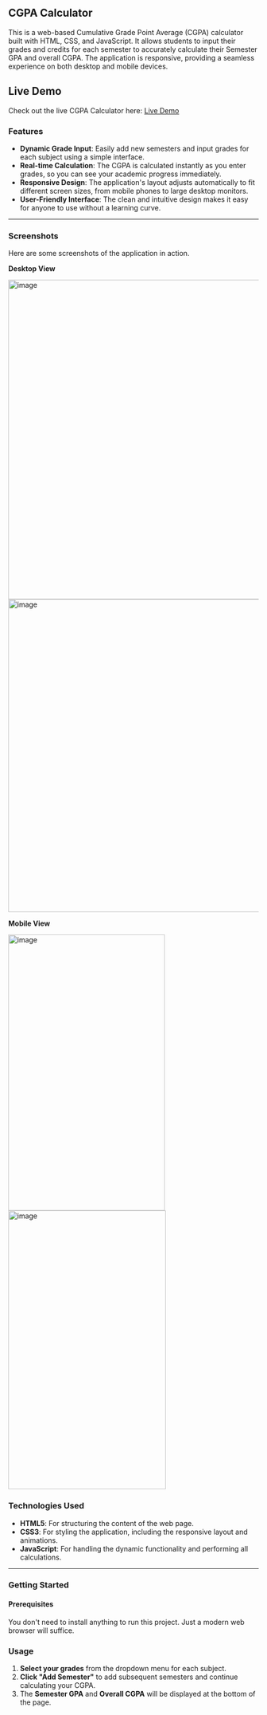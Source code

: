## CGPA Calculator

This is a web-based Cumulative Grade Point Average (CGPA) calculator built with HTML, CSS, and JavaScript. It allows students to input their grades and credits for each semester to accurately calculate their Semester GPA and overall CGPA. The application is responsive, providing a seamless experience on both desktop and mobile devices.
## Live Demo

Check out the live CGPA Calculator here: [Live Demo](https://ahsan8381.github.io/CGPA_Calculator/)


### Features

  * **Dynamic Grade Input**: Easily add new semesters and input grades for each subject using a simple interface.
  * **Real-time Calculation**: The CGPA is calculated instantly as you enter grades, so you can see your academic progress immediately.
  * **Responsive Design**: The application's layout adjusts automatically to fit different screen sizes, from mobile phones to large desktop monitors.
  * **User-Friendly Interface**: The clean and intuitive design makes it easy for anyone to use without a learning curve.

-----

### Screenshots

Here are some screenshots of the application in action.

**Desktop View**

<img width="1363" height="641" alt="image" src="https://github.com/user-attachments/assets/b336d787-0eb5-433c-aeff-444a5ea81143" />
<img width="1338" height="628" alt="image" src="https://github.com/user-attachments/assets/7255113f-5802-49b5-a053-6b17aec51a5b" />


**Mobile View**

<img width="315" height="554" alt="image" src="https://github.com/user-attachments/assets/1e6c8dad-cbed-4914-9a82-43a7c3347287" />
<img width="317" height="559" alt="image" src="https://github.com/user-attachments/assets/df9dcf44-8f91-4970-a29f-fbbc82590ec5" />


### Technologies Used

  * **HTML5**: For structuring the content of the web page.
  * **CSS3**: For styling the application, including the responsive layout and animations.
  * **JavaScript**: For handling the dynamic functionality and performing all calculations.

-----

### Getting Started

#### Prerequisites

You don't need to install anything to run this project. Just a modern web browser will suffice.

### Usage

1.  **Select your grades** from the dropdown menu for each subject.
2.  **Click "Add Semester"** to add subsequent semesters and continue calculating your CGPA.
3.  The **Semester GPA** and **Overall CGPA** will be displayed at the bottom of the page.
